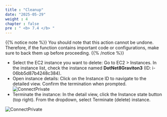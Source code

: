```yaml
---
title : "Cleanup"
date: "2025-05-29"
weight : 4
chapter : false
pre : " <b> 7.4 </b> "
---
```



{{% notice note %}}
You should note that this action cannot be undone. Therefore, if the function contains important code or configurations, make sure to back them up before proceeding.
{{% /notice %}}

- Select the EC2 instance you want to delete: Go to EC2 > Instances. In the instance list, check the instance named **DotNet8Graviton3** (ID: i-06bb5d87b4248c384).
- Open instance details: Click on the Instance ID to navigate to the detailed view. Confirm the termination when prompted.
![ConnectPrivate](../../images/7-Graviton/7.10.clean.png)
- Terminate the instance: In the detail view, click the Instance state button (top right). From the dropdown, select Terminate (delete) instance.

![ConnectPrivate](../../images/7-Graviton/7.11.clean.png)

